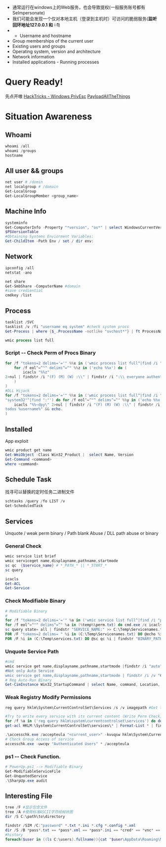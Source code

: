 - 通常运行在windows上的Web服务，也会导致提权(一般服务账号都有SeImpersonate)
- 我们可能会发现一个仅对本地主机（登录到主机时）可访问的脆弱服务(**监听回环地址127.0.0.1 和 ::1**)
- - Username and hostname 
- Group memberships of the current user
- Existing users and groups 
- Operating system, version and architecture 
- Network information 
- Installed applications - Running processes
# Query Ready!
先点开嗷
[HackTricks - Windows PrivEsc](https://book.hacktricks.xyz/windows-hardening/checklist-windows-privilege-escalation)
[PayloadAllTheThings](https://swisskyrepo.github.io/PayloadsAllTheThings/Methodology%20and%20Resources/Windows%20-%20Privilege%20Escalation/)
# Situation Awareness

## Whoami
```powershell
whoami /all
whoami /groups
hostname
```

## All user && groups
```powershell
net user # /domin
net localgroup # /domain
Get-LocalGroup
Get-LocalGroupMember <group_name>
```

## Machine Info
```powershell
systeminfo
Get-ComputerInfo -Property "*version", "os*" | select WindowsCurrentVersion, WindowsVersion, OsName, OsBuildNumber, OsHotFixes, OsArchitecture | fl
$PSVersionTable
#Obtaining Systems Enviorment Variables:
Get-ChildItem -Path Env / set / dir env:

```

## Network
```powershell
ipconfig /all
netstat -ano

net share
Get-SmbShare -ComputerName #domain
#save crediential
cmdkey /list
```

## Process
```powershell
tasklist /SVC
tasklist /v /fi "username eq system" #check system procs
Get-Process | where {$_.ProcessName -notlike "svchost*"} | ft ProcessName, Id

wmic process list full
```
### Script -- Check Perm of Procs Binary
```powershell
for /f "tokens=2 delims='='" %%x in ('wmic process list full^|find /i "executablepath"^|find /i /v "system32"^|find ":"') do (
   	for /f eol^=^"^ delims^=^" %%z in ('echo %%x') do (
   		icacls "%%z" 
2>nul | findstr /i "(F) (M) (W) :\\" | findstr /i ":\\ everyone authenticated users todos %username%" && echo.
   	)
)
#DLL Hijack
for /f "tokens=2 delims='='" %%x in ('wmic process list full^|find /i "executablepath"^|find /i /v 
"system32"^|find ":"') do for /f eol^=^"^ delims^=^" %%y in ('echo %%x') do (
	icacls "%%~dpy\" 2>nul | findstr /i "(F) (M) (W) :\\" | findstr /i ":\\ everyone authenticated users 
todos %username%" && echo.
)
```

## Installed
App exploit
```powershell
wmic product get name
Get-WmiObject -Class Win32_Product |  select Name, Version
Get-Command <command>
where <command>
```

## Schedule Task
找寻可以替换的定时任务二进制文件
```powershell
schtasks /query /fo LIST /v
Get-ScheduledTask
```
## Services
Unquote / weak perm binary / Path blank Abuse / DLL path abuse or binary 
### General Check
```powershell
wmic service list brief
wmic serviceget name,displayname,pathname,startmode
sc qc  {$service_name} # *_PATH_* || *_START_*
sc query

icacls
Get-ACL
Get-Service
```
### Check Modifiable Binary
```powershell
# Modifiable Binary
#
for /f "tokens=2 delims='='" %a in ('wmic service list full^|find /i "pathname"^|find /i /v "system32"') do @echo %a >> %temp%\perm.txt
for /f eol^=^"^ delims^=^" %a in (%temp%\perm.txt) do cmd.exe /c icacls "%a" 2>nul | findstr "(M) (F) :\"
sc query state= all | findstr "SERVICE_NAME:" >> C:\Temp\Servicenames.txt
FOR /F "tokens=2 delims= " %i in (C:\Temp\Servicenames.txt) DO @echo %i >> C:\Temp\services.txt
FOR /F %i in (C:\Temp\services.txt) DO @sc qc %i | findstr "BINARY_PATH_NAME" >> C:\Temp\path.txt
```
### Unquote Service Path
```powershell
#cmd
wmic service get name,displayname,pathname,startmode |findstr /i "auto" | findstr /i /v "c:\windows\\" | findstr /i /v """
#Not only Auto Service
wmic service get name,displayname,pathname,startmode | findstr /i /v "C:\\Windows\\system32\\" |findstr /i /v """
# Reg Auto-Run Binary
Get-CimInstance Win32_StartupCommand | select Name, command, Location, User |fl
```
### Weak Registry Modify Permissions
```powershell
reg query hklm\System\CurrentControlSet\Services /s /v imagepath #Get the binary paths of the services

#Try to write every service with its current content (Write Perm Check)
for /f %a in ('reg query hklm\system\currentcontrolset\services') do del %temp%\reg.hiv 2>nul & reg save %a %temp%\reg.hiv 2>nul && reg restore %a %temp%\reg.hiv 2>nul && echo You can modify %a
get-acl HKLM:\System\CurrentControlSet\services\* | Format-List * | findstr /i "<Username> Users Path Everyone"

.\accesschk.exe /accepteula "<current_user>" -kvuqsw hklm\System\CurrentControlSet\services
# Check Group Access of service
accesschk.exe -uwcqv "Authenticated Users" * /accepteula
```
### ps1 -- Check Function.
```powershell
# PowerUp.ps1 --> Modifiable Binary
Get-ModifiableServiceFile
Get-UnquotedService
.\SharpUp.exe audit
```
## Interesting File
```powershell
tree /F #显示包含文件
tree /A #使用标准ASCII字符绘树状图
dir /S C:\path\to\directory

findstr /SIM /C:"password" *.txt *.ini *.cfg *.config *.xml
dir /S /B *pass*.txt == *pass*.xml == *pass*.ini == *cred* == *vnc* == *.config*
#history
foreach($user in ((ls C:\users).fullname)){cat "$user\AppData\Roaming\Microsoft\Windows\PowerShell\PSReadline\ConsoleHost_history.txt" -ErrorAction SilentlyContinue}
```